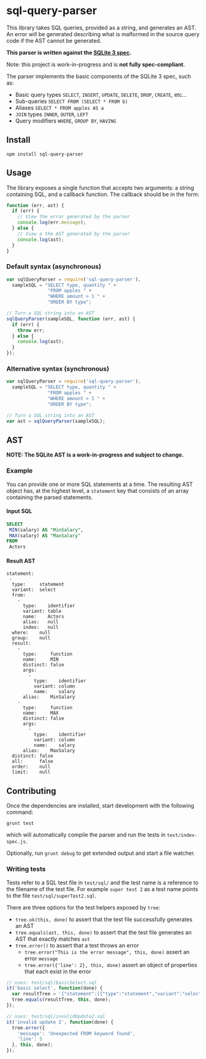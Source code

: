 # sql-query-parser

This library takes SQL queries, provided as a string, and generates an
AST. An error will be generated describing what is malformed in the source query
code if the AST cannot be generated.

**This parser is written against the [SQLite 3 spec](https://www.sqlite.org/lang.html).**

Note: this project is work-in-progress and is **not fully spec-compliant**.

The parser implements the basic components of the SQLite 3 spec, such as:
- Basic query types `SELECT`, `INSERT`, `UPDATE`, `DELETE`, `DROP`, `CREATE`, etc...
- Sub-queries `SELECT FROM (SELECT * FROM b)`
- Aliases `SELECT * FROM apples AS a`
- `JOIN` types `INNER`, `OUTER`, `LEFT`
- Query modifiers `WHERE`, `GROUP BY`, `HAVING`

## Install

```
npm install sql-query-parser
```

## Usage

The library exposes a single function that accepts two arguments: a string
containing SQL, and a callback function. The callback should be in the form:

``` javascript
function (err, ast) {
  if (err) {
    // View the error generated by the parser
    console.log(err.message);
  } else {
    // View a the AST generated by the parser
    console.log(ast);
  }
}
```

### Default syntax (asynchronous)

``` javascript
var sqlQueryParser = require('sql-query-parser'),
  sampleSQL = "SELECT type, quantity " +
               "FROM apples " +
               "WHERE amount > 1 " +
               "ORDER BY type";

// Turn a SQL string into an AST
sqlQueryParser(sampleSQL, function (err, ast) {
  if (err) {
    throw err;
  } else {
    console.log(ast);
  }
});
```

### Alternative syntax (synchronous)

``` javascript
var sqlQueryParser = require('sql-query-parser'),
  sampleSQL = "SELECT type, quantity " +
               "FROM apples " +
               "WHERE amount > 1 " +
               "ORDER BY type";

// Turn a SQL string into an AST
var ast = sqlQueryParser(sampleSQL);
```

## AST

**NOTE: The SQLite AST is a work-in-progress and subject to change.**

### Example

You can provide one or more SQL statements at a time. The resulting AST object
has, at the highest level, a `statement` key that consists of an array containing
the parsed statements.

#### Input SQL

``` sql
SELECT
 MIN(salary) AS "MinSalary",
 MAX(salary) AS "MaxSalary"
FROM
 Actors
```

#### Result AST

```
statement:
 -
  type:     statement
  variant:  select
  from:
    -
      type:    identifier
      variant: table
      name:    Actors
      alias:   null
      index:   null
  where:    null
  group:    null
  result:
    -
      type:     function
      name:     MIN
      distinct: false
      args:
        -
          type:    identifier
          variant: column
          name:    salary
      alias:    MinSalary
    -
      type:     function
      name:     MAX
      distinct: false
      args:
        -
          type:    identifier
          variant: column
          name:    salary
      alias:    MaxSalary
  distinct: false
  all:      false
  order:    null
  limit:    null
```

## Contributing

Once the dependencies are installed, start development with the following command:

`grunt test`

which will automatically compile the parser and run the tests in `test/index-spec.js`.

Optionally, run `grunt debug` to get extended output and start a file watcher.

### Writing tests

Tests refer to a SQL test file in `test/sql/` and the test name is a
reference to the filename of the test file. For example `super test 2`
as a test name points to the file `test/sql/superTest2.sql`.

There are three options for the test helpers exposed by `tree`:
- `tree.ok(this, done)` to assert that the test file successfully generates an AST
- `tree.equals(ast, this, done)` to assert that the test file generates an AST that exactly matches `ast`
- `tree.error()` to assert that a test throws an error
  - `tree.error("This is the error message", this, done)` assert an error `message`
  - `tree.error({'line': 2}, this, done)` assert an object of properties that each exist in the error

``` javascript
// uses: test/sql/basicSelect.sql
it('basic select', function(done) {
  var resultTree = '{"statement":[{"type":"statement","variant":"select","from":[{"type":"identifier","variant":"table","name":"bananas","alias":null,"index":null}],"where":[{"type":"expression","format":"binary","variant":"operation","operation":"=","left":{"type":"identifier","variant":"column","name":"color"},"right":{"type":"literal","variant":"string","value":"red"},"modifier":null}],"group":null,"result":[{"type":"identifier","variant":"star","value":"*"}],"distinct":false,"all":false,"order":null,"limit":null}]}';
  tree.equals(resultTree, this, done);
});

// uses: test/sql/invalidUpdate2.sql
it('invalid update 2', function(done) {
  tree.error({
    'message': 'Unexpected FROM keyword found',
    'line': 5
  }, this, done);
});
```
